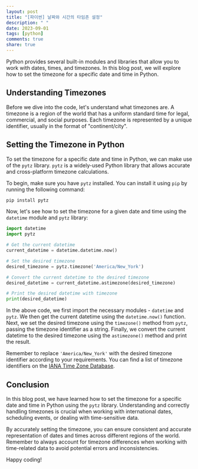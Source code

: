 ```yaml
---
layout: post
title: "[파이썬] 날짜와 시간의 타임존 설정"
description: " "
date: 2023-09-01
tags: [python]
comments: true
share: true
---
```


Python provides several built-in modules and libraries that allow you to work with dates, times, and timezones. In this blog post, we will explore how to set the timezone for a specific date and time in Python.

## Understanding Timezones

Before we dive into the code, let's understand what timezones are. A timezone is a region of the world that has a uniform standard time for legal, commercial, and social purposes. Each timezone is represented by a unique identifier, usually in the format of "continent/city".

## Setting the Timezone in Python

To set the timezone for a specific date and time in Python, we can make use of the `pytz` library. `pytz` is a widely-used Python library that allows accurate and cross-platform timezone calculations.

To begin, make sure you have `pytz` installed. You can install it using `pip` by running the following command:

```python
pip install pytz
```

Now, let's see how to set the timezone for a given date and time using the `datetime` module and `pytz` library:

```python
import datetime
import pytz

# Get the current datetime
current_datetime = datetime.datetime.now()

# Set the desired timezone
desired_timezone = pytz.timezone('America/New_York')

# Convert the current datetime to the desired timezone
desired_datetime = current_datetime.astimezone(desired_timezone)

# Print the desired datetime with timezone
print(desired_datetime)
```

In the above code, we first import the necessary modules - `datetime` and `pytz`. We then get the current datetime using the `datetime.now()` function. Next, we set the desired timezone using the `timezone()` method from `pytz`, passing the timezone identifier as a string. Finally, we convert the current datetime to the desired timezone using the `astimezone()` method and print the result.

Remember to replace `'America/New_York'` with the desired timezone identifier according to your requirements. You can find a list of timezone identifiers on the [IANA Time Zone Database](https://www.iana.org/time-zones).

## Conclusion

In this blog post, we have learned how to set the timezone for a specific date and time in Python using the `pytz` library. Understanding and correctly handling timezones is crucial when working with international dates, scheduling events, or dealing with time-sensitive data.

By accurately setting the timezone, you can ensure consistent and accurate representation of dates and times across different regions of the world. Remember to always account for timezone differences when working with time-related data to avoid potential errors and inconsistencies.

Happy coding!